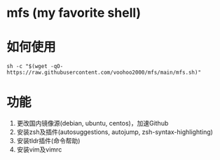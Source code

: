# mfs (my favorite shell)

# 如何使用
`sh -c "$(wget -qO- https://raw.githubusercontent.com/voohoo2000/mfs/main/mfs.sh)"`
# 功能
1. 更改国内镜像源(debian, ubuntu, centos)，加速Github
2. 安装zsh及插件(autosuggestions, autojump, zsh-syntax-highlighting)
3. 安装tldr插件(命令帮助)
4. 安装vim及vimrc